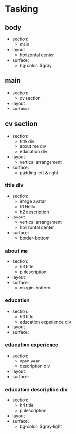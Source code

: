 # Tasking

## body

- section:
    - main
- layout:
    - horizontal center
- surface:
    - bg-color: $gray
    
## main

- section:
    - cv section
- layout:
- surface:

## cv section

- section:
    - title div
    - about me div
    - education div
- layout:
    - vertical arrangement
- surface:
    - padding left & right

### title div

- section:
    - image avatar
    - h1 Hello
    - h2 description
- layout:
    - vertical arrangement
    - horizontal center
- surface:
    - border-bottom
    
### about me

- section:
    - h3 title
    - p description
- layout:
- surface:
    - margin-bottom
    
### education

- section:
    - h3 title
    - education experience div
- layout:
- surface:

### education experience

- section:
    - span year
    - description div
- layout:
- surface:

### education description div

- section:
    - h4 title
    - p description
- layout:
- surface:
    - bg-color: $gray-light
    